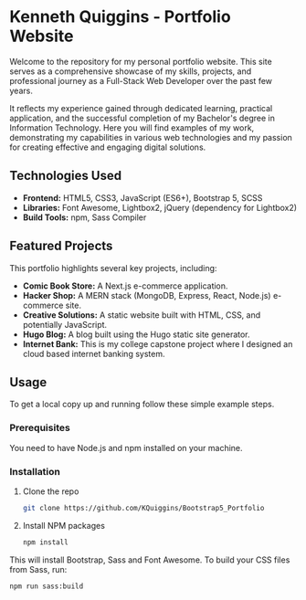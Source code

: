 # Kenneth Quiggins - Portfolio Website

Welcome to the repository for my personal portfolio website. This site serves as a comprehensive showcase of my skills, projects, and professional journey as a Full-Stack Web Developer over the past few years.

It reflects my experience gained through dedicated learning, practical application, and the successful completion of my Bachelor's degree in Information Technology. Here you will find examples of my work, demonstrating my capabilities in various web technologies and my passion for creating effective and engaging digital solutions.

## Technologies Used

* **Frontend:** HTML5, CSS3, JavaScript (ES6+), Bootstrap 5, SCSS
* **Libraries:** Font Awesome, Lightbox2, jQuery (dependency for Lightbox2)
* **Build Tools:** npm, Sass Compiler

## Featured Projects

This portfolio highlights several key projects, including:

* **Comic Book Store:** A Next.js e-commerce application.
* **Hacker Shop:** A MERN stack (MongoDB, Express, React, Node.js) e-commerce site.
* **Creative Solutions:** A static website built with HTML, CSS, and potentially JavaScript.
* **Hugo Blog:** A blog built using the Hugo static site generator.
* **Internet Bank:** This is my college capstone project where I designed an cloud based internet banking system.

## Usage

To get a local copy up and running follow these simple example steps.

### Prerequisites

You need to have Node.js and npm installed on your machine.

### Installation

1. Clone the repo

    ```sh
    git clone https://github.com/KQuiggins/Bootstrap5_Portfolio
    ```

2. Install NPM packages

    ```sh
    npm install
    ```

This will install Bootstrap, Sass and Font Awesome. To build your CSS files from Sass, run:

```bash
npm run sass:build
